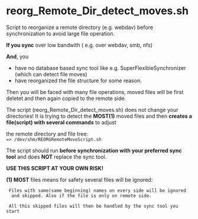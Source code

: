 # reorg_Remote_Dir_detect_moves.sh

Script to reorganize a remote directory (e.g. webdav) before synchronization 
 to avoid large file operation.

**If you sync** over low bandwith ( e.g. over webdav, smb, nfs)

**And**, you
   * have no database based sync tool like e.g. SuperFlexibleSynchronizer (which can detect file moves)
   * have reorganized the file structure for some reason. 

Then you will be faced with many file operations, moved files will be first deletet and then again copied to the remote side. 

The script (reorg_Remote_Dir_detect_moves.sh) does not change your directories!
It is trying to detect the **MOST(1)** moved files and then **creates a file(script) with several commands** to adjust 

the remote directory and file tree:  
`=> /dev/shm/REORGRemoteMoveScript.sh`
 
The script should run **before synchronization with your preferred sync tool** and 
does **NOT** replace the sync tool.

 **USE THIS SCRIPT AT YOUR OWN RISK!**


**(1) MOST** files means for safety several files will be ignored:

     Files with same(same beginning) names on every side will be ignored 
      and skipped. Also if the file is only on remote side. 
      
     All this skipped files will then be handled by the sync tool you start




